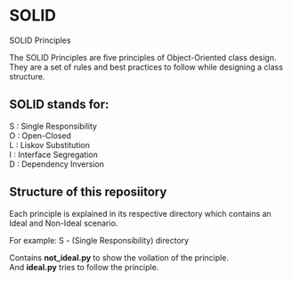 # SOLID

SOLID Principles

The SOLID Principles are five principles of Object-Oriented class design. They are a set of rules and best practices to follow while designing a class structure.

## SOLID stands for:

S : Single Responsibility <br/>
O : Open-Closed <br/>
L : Liskov Substitution <br/>
I : Interface Segregation <br/>
D : Dependency Inversion <br/>

## Structure of this reposiitory

Each principle is explained in its respective directory which contains an Ideal and Non-Ideal scenario.

For example:
S - (Single Responsibility) directory

Contains <strong>not_ideal.py</strong> to show the voilation of the principle.<br/>
And <strong>ideal.py</strong> tries to follow the principle.
